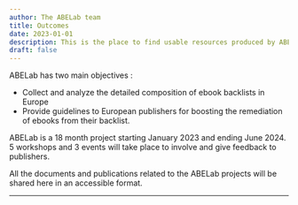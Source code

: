 ```yaml
---
author: The ABELab team
title: Outcomes
date: 2023-01-01
description: This is the place to find usable resources produced by ABE Lab project
draft: false
---
```


ABELab has two main objectives : 

* Collect and analyze the detailed composition of ebook backlists in Europe
* Provide guidelines to European publishers for boosting the remediation of ebooks from their backlist.

ABELab is a 18 month project starting January 2023 and ending June 2024. 
5 workshops and 3 events will take place to involve and give feedback to publishers.

All the documents and publications related to the ABELab projects will be shared here in an accessible format.

<hr/>
